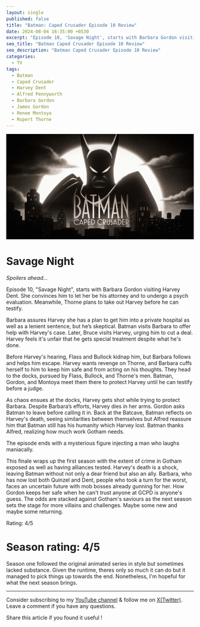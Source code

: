 ```yaml
---
layout: single
published: false
title: "Batman: Caped Crusader Episode 10 Review"
date: 2024-08-04 16:35:00 +0530
excerpt: "Episode 10, 'Savage Night', starts with Barbara Gordon visiting Harvey Dent. She convinces him to let her be his attorney and to undergo a psych evaluation."
seo_title: "Batman Caped Crusader Episode 10 Review"
seo_description: "Batman Caped Crusader Episode 10 Review"
categories:
  - TV
tags:
  - Batman
  - Caped Crusader
  - Harvey Dent
  - Alfred Pennyworth
  - Barbara Gordon
  - James Gordon
  - Renee Montoya
  - Rupert Thorne
---
```


![image](/assets/images/batman-caped-crusader/batman-cc.png)

# Savage Night

*Spoilers ahead...*  

Episode 10, "Savage Night", starts with Barbara Gordon visiting Harvey Dent. She convinces him to let her be his attorney and to undergo a psych evaluation. Meanwhile, Thorne plans to take out Harvey before he can testify.

Barbara assures Harvey she has a plan to get him into a private hospital as well as a lenient sentence, but he’s skeptical. Batman visits Barbara to offer help with Harvey's case. Later, Bruce visits Harvey, urging him to cut a deal. Harvey feels it's unfair that he gets special treatment despite what he's done.

Before Harvey's hearing, Flass and Bullock kidnap him, but Barbara follows and helps him escape. Harvey wants revenge on Thorne, and Barbara cuffs herself to him to keep him safe and from acting on his thoughts. They head to the docks, pursued by Flass, Bullock, and Thorne's men. Batman, Gordon, and Montoya meet them there to protect Harvey until he can testify before a judge.

As chaos ensues at the docks, Harvey gets shot while trying to protect Barbara. Despite Barbara’s efforts, Harvey dies in her arms. Gordon asks Batman to leave before calling it in. Back at the Batcave, Batman reflects on Harvey's death, seeing similarities between themselves but Alfred reassure him that Batman still has his humanity which Harvey lost. Batman thanks Alfred, realizing how much work Gotham needs.

The episode ends with a mysterious figure injecting a man who laughs maniacally.

This finale wraps up the first season with the extent of crime in Gotham exposed as well as having alliances tested. Harvey's death is a shock, leaving Batman without not only a dear friend but also an ally. Barbara, who has now lost both Quinzel and Dent, people who took a turn for the worst, faces an uncertain future with mob bosses already gunning for her. How Gordon keeps her safe when he can't trust anyone at GCPD is anyone's guess. The odds are stacked against Gotham's saviours as the next season sets the stage for more villains and challenges. Maybe some new and maybe some returning.

Rating: 4/5

# Season rating: 4/5
Season one followed the original animated series in style but sometimes lacked substance. Given the runtime, theres only so much it can do but it managed to pick things up towards the end. Nonetheless, I'm hopeful for what the next season brings.

---
Consider subscribing to my [YouTube channel](https://www.youtube.com/@swiftodyssey?sub_confirmation=1) & follow me on [X(Twitter)](https://twitter.com/swift_odyssey). Leave a comment if you have any questions. 

Share this article if you found it useful !
